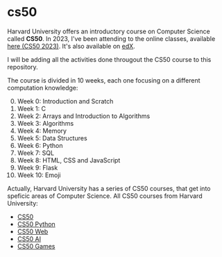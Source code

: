 # cs50

Harvard University offers an introductory course on Computer Science called **CS50**.
In 2023, I've been attending to the online classes, available [here (CS50 2023)](https://cs50.harvard.edu/x/2023/).
It's also available on [edX](https://www.edx.org/course/introduction-computer-science-harvardx-cs50x).

I will be adding all the activities done througout the CS50 course to this repository.

The course is divided in 10 weeks, each one focusing on a different computation knowledge:

0. Week 0: Introduction and Scratch
1. Week 1: C
2. Week 2: Arrays and Introduction to Algorithms
3. Week 3: Algorithms
4. Week 4: Memory
5. Week 5: Data Structures
6. Week 6: Python
7. Week 7: SQL
8. Week 8: HTML, CSS and JavaScript
9. Week 9: Flask
10. Week 10: Emoji

Actually, Harvard University has a series of CS50 courses, that get into speficic areas of Computer Science.
All CS50 courses from Harvard University:

- [CS50](https://cs50.harvard.edu/x/2023/)
- [CS50 Python](https://cs50.harvard.edu/python/2022/)
- [CS50 Web](https://cs50.harvard.edu/web/2020/)
- [CS50 AI](https://cs50.harvard.edu/ai/2020/)
- [CS50 Games](https://cs50.harvard.edu/games/2018/)
